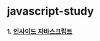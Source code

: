 javascript-study 
======================

### 1. [인사이드 자바스크립트](https://github.com/KimJoonSeo/javascript-study/wiki/%EC%9D%B8%EC%82%AC%EC%9D%B4%EB%93%9C-%EC%9E%90%EB%B0%94%EC%8A%A4%ED%81%AC%EB%A6%BD%ED%8A%B8)

